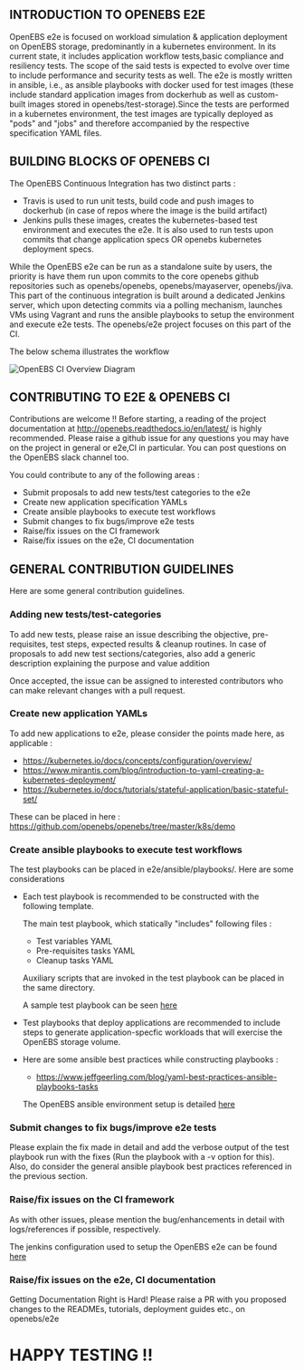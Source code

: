 ## INTRODUCTION TO OPENEBS E2E

OpenEBS e2e is focused on workload simulation & application deployment on OpenEBS storage, predominantly in a 
kubernetes environment. In its current state, it includes application workflow tests,basic compliance and resiliency tests. 
The scope of the said tests is expected to evolve over time to include performance and security tests as well. 
The e2e is mostly written in ansible, i.e., as ansible playbooks with docker used for test images (these include standard 
application images from dockerhub as well as custom-built images stored in openebs/test-storage).Since the tests are performed 
in a kubernetes environment, the test images are typically deployed as "pods" and "jobs" and therefore accompanied by the 
respective specification YAML files.

## BUILDING BLOCKS OF OPENEBS CI

The OpenEBS Continuous Integration has two distinct parts : 

- Travis is used to run unit tests, build code and push images to dockerhub (in case of repos where the image is the build artifact)
- Jenkins pulls these images, creates the kubernetes-based test environment and executes the e2e. It is also used to run tests upon commits that change application specs OR openebs kubernetes deployment specs.

While the OpenEBS e2e can be run as a standalone suite by users, the priority is have them run upon commits to the core openebs github
repositories such as openebs/openebs, openebs/mayaserver, openebs/jiva. This part of the continuous integration is built around a dedicated Jenkins server, which upon detecting commits via a polling mechanism, launches VMs using Vagrant and runs the ansible playbooks to setup the environment and execute e2e tests. The openebs/e2e project focuses on this part of the CI.

The below schema illustrates the workflow

![OpenEBS CI Overview Diagram](https://github.com/ksatchit/openebs/blob/master/documentation/source/_static/OpenEBS_CI_Workflow.png)

## CONTRIBUTING TO E2E & OPENEBS CI 

Contributions are welcome !! Before starting, a reading of the project documentation at http://openebs.readthedocs.io/en/latest/ 
is highly recommended. Please raise a github issue for any questions you may have on the project in general or e2e,CI in particular.
You can post questions on the OpenEBS slack channel too.

You could contribute to any of the following areas : 

- Submit proposals to add new tests/test categories to the e2e
- Create new application specification YAMLs 
- Create ansible playbooks to execute test workflows
- Submit changes to fix bugs/improve e2e tests 
- Raise/fix issues on the CI framework 
- Raise/fix issues on the e2e, CI documentation

## GENERAL CONTRIBUTION GUIDELINES

Here are some general contribution guidelines. 

### Adding new tests/test-categories

To add new tests, please raise an issue describing the objective, pre-requisites, test steps, expected results & cleanup routines.
In case of proposals to add new test sections/categories, also add a generic description explaining the purpose and value addition

Once accepted, the issue can be assigned to interested contributors who can make relevant changes with a pull request. 

### Create new application YAMLs

To add new applications to e2e, please consider the points made here, as applicable : 

- https://kubernetes.io/docs/concepts/configuration/overview/
- https://www.mirantis.com/blog/introduction-to-yaml-creating-a-kubernetes-deployment/
- https://kubernetes.io/docs/tutorials/stateful-application/basic-stateful-set/

These can be placed in here : https://github.com/openebs/openebs/tree/master/k8s/demo

### Create ansible playbooks to execute test workflows

The test playbooks can be placed in e2e/ansible/playbooks/<test-category>. Here are some considerations 

- Each test playbook is recommended to be constructed with the following template.

  The main test playbook, which statically "includes" following files :

  - Test variables YAML
  - Pre-requisites tasks YAML
  - Cleanup tasks YAML
  
  Auxiliary scripts that are invoked in the test playbook can be placed in the same directory. 

  A sample test playbook can be seen [here](https://github.com/openebs/openebs/tree/master/e2e/ansible/playbooks/hyperconverged/test-k8s-percona-mysql-pod)

- Test playbooks that deploy applications are recommended to include steps to generate application-specfic workloads that
  will exercise the OpenEBS storage volume. 
  
- Here are some ansible best practices while constructing playbooks : 
 
  - https://www.jeffgeerling.com/blog/yaml-best-practices-ansible-playbooks-tasks 
  
  The OpenEBS ansible environment setup is detailed [here](https://github.com/openebs/openebs/blob/master/e2e/ansible/openebs-on-premise-deployment-guide.md)
  
### Submit changes to fix bugs/improve e2e tests 

Please explain the fix made in detail and add the verbose output of the test playbook run with the fixes (Run the playbook with a -v option for this). Also, do consider the general ansible playbook best practices referenced in the previous section.

### Raise/fix issues on the CI framework 

As with other issues, please mention the bug/enhancements in detail with logs/references if possible, respectively. 

The jenkins configuration used to setup the OpenEBS e2e can be found [here](https://github.com/openebs/openebs/blob/master/e2e/jenkins/README.md)

### Raise/fix issues on the e2e, CI documentation

Getting Documentation Right is Hard! Please raise a PR with you proposed changes to the READMEs, tutorials, deployment guides etc.,
on openebs/e2e

# HAPPY TESTING !!



  










